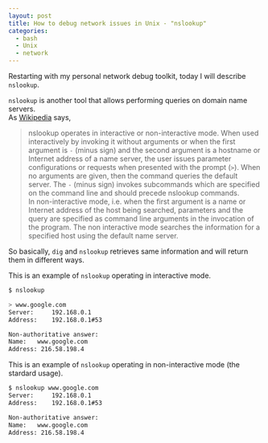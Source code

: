 ```yaml
---
layout: post
title: How to debug network issues in Unix - "nslookup"
categories:
  - bash
  - Unix
  - network
---
```


Restarting with my personal network debug toolkit, today I will describe `nslookup`.

`nslookup` is another tool that allows performing queries on domain name servers.  
As [Wikipedia](https://en.wikipedia.org/wiki/Nslookup) says,
> nslookup operates in interactive or non-interactive mode. 
> When used interactively by invoking it without arguments or when the first argument is `-` (minus sign) and the second argument is a hostname or Internet address of a name server, the user issues parameter configurations or requests when presented with the prompt (`>`). 
> When no arguments are given, then the command queries the default server. 
> The `-` (minus sign) invokes subcommands which are specified on the command line and should precede nslookup commands.  
> In non-interactive mode, i.e. when the first argument is a name or Internet address of the host being searched, parameters and the query are specified as command line arguments in the invocation of the program. 
> The non interactive mode searches the information for a specified host using the default name server.

So basically, `dig` and `nslookup` retrieves same information and will return them in different ways.

This is an example of `nslookup` operating in interactive mode.
```bash
$ nslookup

> www.google.com
Server:		192.168.0.1
Address:	192.168.0.1#53

Non-authoritative answer:
Name:	www.google.com
Address: 216.58.198.4
```

This is an example of `nslookup` operating in non-interactive mode (the stardard usage).
```bash
$ nslookup www.google.com
Server:		192.168.0.1
Address:	192.168.0.1#53

Non-authoritative answer:
Name:	www.google.com
Address: 216.58.198.4
```
